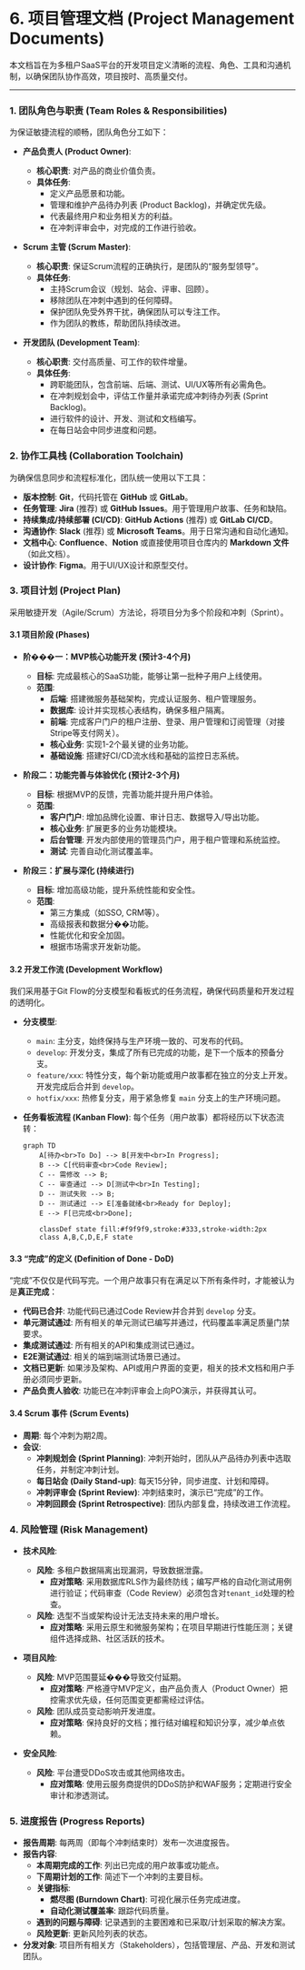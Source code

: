 # 6. 项目管理文档 (Project Management Documents)

本文档旨在为多租户SaaS平台的开发项目定义清晰的流程、角色、工具和沟通机制，以确保团队协作高效，项目按时、高质量交付。

---

### **1. 团队角色与职责 (Team Roles & Responsibilities)**

为保证敏捷流程的顺畅，团队角色分工如下：

*   **产品负责人 (Product Owner)**:
    *   **核心职责**: 对产品的商业价值负责。
    *   **具体任务**:
        *   定义产品愿景和功能。
        *   管理和维护产品待办列表 (Product Backlog)，并确定优先级。
        *   代表最终用户和业务相关方的利益。
        *   在冲刺评审会中，对完成的工作进行验收。

*   **Scrum 主管 (Scrum Master)**:
    *   **核心职责**: 保证Scrum流程的正确执行，是团队的“服务型领导”。
    *   **具体任务**:
        *   主持Scrum会议（规划、站会、评审、回顾）。
        *   移除团队在冲刺中遇到的任何障碍。
        *   保护团队免受外界干扰，确保团队可以专注工作。
        *   作为团队的教练，帮助团队持续改进。

*   **开发团队 (Development Team)**:
    *   **核心职责**: 交付高质量、可工作的软件增量。
    *   **具体任务**:
        *   跨职能团队，包含前端、后端、测试、UI/UX等所有必需角色。
        *   在冲刺规划会中，评估工作量并承诺完成冲刺待办列表 (Sprint Backlog)。
        *   进行软件的设计、开发、测试和文档编写。
        *   在每日站会中同步进度和问题。

### **2. 协作工具栈 (Collaboration Toolchain)**

为确保信息同步和流程标准化，团队统一使用以下工具：

*   **版本控制**: **Git**，代码托管在 **GitHub** 或 **GitLab**。
*   **任务管理**: **Jira** (推荐) 或 **GitHub Issues**。用于管理用户故事、任务和缺陷。
*   **持续集成/持续部署 (CI/CD)**: **GitHub Actions** (推荐) 或 **GitLab CI/CD**。
*   **沟通协作**: **Slack** (推荐) 或 **Microsoft Teams**。用于日常沟通和自动化通知。
*   **文档中心**: **Confluence**、**Notion** 或直接使用项目仓库内的 **Markdown 文件**（如此文档）。
*   **设计协作**: **Figma**。用于UI/UX设计和原型交付。

### **3. 项目计划 (Project Plan)**

采用敏捷开发（Agile/Scrum）方法论，将项目分为多个阶段和冲刺（Sprint）。

#### **3.1 项目阶段 (Phases)**

*   **阶���一：MVP核心功能开发 (预计3-4个月)**
    *   **目标**: 完成最核心的SaaS功能，能够让第一批种子用户上线使用。
    *   **范围**:
        *   **后端**: 搭建微服务基础架构，完成认证服务、租户管理服务。
        *   **数据库**: 设计并实现核心表结构，确保多租户隔离。
        *   **前端**: 完成客户门户的租户注册、登录、用户管理和订阅管理（对接Stripe等支付网关）。
        *   **核心业务**: 实现1-2个最关键的业务功能。
        *   **基础设施**: 搭建好CI/CD流水线和基础的监控日志系统。

*   **阶段二：功能完善与体验优化 (预计2-3个月)**
    *   **目标**: 根据MVP的反馈，完善功能并提升用户体验。
    *   **范围**:
        *   **客户门户**: 增加品牌化设置、审计日志、数据导入/导出功能。
        *   **核心业务**: 扩展更多的业务功能模块。
        *   **后台管理**: 开发内部使用的管理员门户，用于租户管理和系统监控。
        *   **测试**: 完善自动化测试覆盖率。

*   **阶段三：扩展与深化 (持续进行)**
    *   **目标**: 增加高级功能，提升系统性能和安全性。
    *   **范围**:
        *   第三方集成（如SSO, CRM等）。
        *   高级报表和数据分��功能。
        *   性能优化和安全加固。
        *   根据市场需求开发新功能。

#### **3.2 开发工作流 (Development Workflow)**

我们采用基于Git Flow的分支模型和看板式的任务流程，确保代码质量和开发过程的透明化。

*   **分支模型**:
    *   `main`: 主分支，始终保持与生产环境一致的、可发布的代码。
    *   `develop`: 开发分支，集成了所有已完成的功能，是下一个版本的预备分支。
    *   `feature/xxx`: 特性分支，每个新功能或用户故事都在独立的分支上开发。开发完成后合并到 `develop`。
    *   `hotfix/xxx`: 热修复分支，用于紧急修复 `main` 分支上的生产环境问题。

*   **任务看板流程 (Kanban Flow)**:
    每个任务（用户故事）都将经历以下状态流转：

    ```mermaid
    graph TD
        A[待办<br>To Do] --> B[开发中<br>In Progress];
        B --> C[代码审查<br>Code Review];
        C -- 需修改 --> B;
        C -- 审查通过 --> D[测试中<br>In Testing];
        D -- 测试失败 --> B;
        D -- 测试通过 --> E[准备就绪<br>Ready for Deploy];
        E --> F[已完成<br>Done];

        classDef state fill:#f9f9f9,stroke:#333,stroke-width:2px
        class A,B,C,D,E,F state
    ```

#### **3.3 “完成”的定义 (Definition of Done - DoD)**

“完成”不仅仅是代码写完。一个用户故事只有在满足以下所有条件时，才能被认为是**真正完成**：

*   **代码已合并**: 功能代码已通过Code Review并合并到 `develop` 分支。
*   **单元测试通过**: 所有相关的单元测试已编写并通过，代码覆盖率满足质量门禁要求。
*   **集成测试通过**: 所有相关的API和集成测试已通过。
*   **E2E测试通过**: 相关的端到端测试场景已通过。
*   **文档已更新**: 如果涉及架构、API或用户界面的变更，相关的技术文档和用户手册必须同步更新。
*   **产品负责人验收**: 功能已在冲刺评审会上向PO演示，并获得其认可。

#### **3.4 Scrum 事件 (Scrum Events)**

*   **周期**: 每个冲刺为期2周。
*   **会议**:
    *   **冲刺规划会 (Sprint Planning)**: 冲刺开始时，团队从产品待办列表中选取任务，并制定冲刺计划。
    *   **每日站会 (Daily Stand-up)**: 每天15分钟，同步进度、计划和障碍。
    *   **冲刺评审会 (Sprint Review)**: 冲刺结束时，演示已“完成”的工作。
    *   **冲刺回顾会 (Sprint Retrospective)**: 团队内部复盘，持续改进工作流程。


### **4. 风险管理 (Risk Management)**

*   **技术风险**:
    *   **风险**: 多租户数据隔离出现漏洞，导致数据泄露。
        *   **应对策略**: 采用数据库RLS作为最终防线；编写严格的自动化测试用例进行验证；代码审查（Code Review）必须包含对`tenant_id`处理的检查。
    *   **风险**: 选型不当或架构设计无法支持未来的用户增长。
        *   **应对策略**: 采用云原生和微服务架构；在项目早期进行性能压测；关键组件选择成熟、社区活跃的技术。

*   **项目风险**:
    *   **风险**: MVP范围蔓延���导致交付延期。
        *   **应对策略**: 严格遵守MVP定义，由产品负责人（Product Owner）把控需求优先级，任何范围变更都需经过评估。
    *   **风险**: 团队成员变动影响开发进度。
        *   **应对策略**: 保持良好的文档；推行结对编程和知识分享，减少单点依赖。

*   **安全风险**:
    *   **风险**: 平台遭受DDoS攻击或其他网络攻击。
        *   **应对策略**: 使用云服务商提供的DDoS防护和WAF服务；定期进行安全审计和渗透测试。

### **5. 进度报告 (Progress Reports)**

*   **报告周期**: 每两周（即每个冲刺结束时）发布一次进度报告。
*   **报告内容**:
    *   **本周期完成的工作**: 列出已完成的用户故事或功能点。
    *   **下周期计划的工作**: 简述下一个冲刺的主要目标。
    *   **关键指标**:
        *   **燃尽图 (Burndown Chart)**: 可视化展示任务完成进度。
        *   **自动化测试覆盖率**: 跟踪代码质量。
    *   **遇到的问题与障碍**: 记录遇到的主要困难和已采取/计划采取的解决方案。
    *   **风险更新**: 更新风险列表的状态。
*   **分发对象**: 项目所有相关方（Stakeholders），包括管理层、产品、开发和测试团队。
